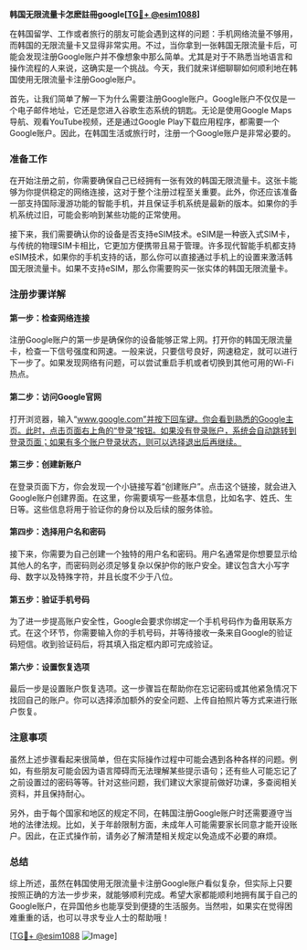 **韩国无限流量卡怎麽註冊google[[TG💪+ @esim1088](https://t.me/s/esim1088)]**

在韩国留学、工作或者旅行的朋友可能会遇到这样的问题：手机网络流量不够用，而韩国的无限流量卡又显得非常实用。不过，当你拿到一张韩国无限流量卡后，可能会发现注册Google账户并不像想象中那么简单。尤其是对于不熟悉当地语言和操作流程的人来说，这确实是一个挑战。今天，我们就来详细聊聊如何顺利地在韩国使用无限流量卡注册Google账户。

首先，让我们简单了解一下为什么需要注册Google账户。Google账户不仅仅是一个电子邮件地址，它还是您进入谷歌生态系统的钥匙。无论是使用Google Maps导航、观看YouTube视频，还是通过Google Play下载应用程序，都需要一个Google账户。因此，在韩国生活或旅行时，注册一个Google账户是非常必要的。

### 准备工作

在开始注册之前，你需要确保自己已经拥有一张有效的韩国无限流量卡。这张卡能够为你提供稳定的网络连接，这对于整个注册过程至关重要。此外，你还应该准备一部支持国际漫游功能的智能手机，并且保证手机系统是最新的版本。如果你的手机系统过旧，可能会影响到某些功能的正常使用。

接下来，我们需要确认你的设备是否支持eSIM技术。eSIM是一种嵌入式SIM卡，与传统的物理SIM卡相比，它更加方便携带且易于管理。许多现代智能手机都支持eSIM技术，如果你的手机支持的话，那么你可以直接通过手机上的设置来激活韩国无限流量卡。如果不支持eSIM，那么你需要购买一张实体的韩国无限流量卡。

### 注册步骤详解

#### 第一步：检查网络连接

注册Google账户的第一步是确保你的设备能够正常上网。打开你的韩国无限流量卡，检查一下信号强度和网速。一般来说，只要信号良好，网速稳定，就可以进行下一步了。如果发现网络有问题，可以尝试重启手机或者切换到其他可用的Wi-Fi热点。

#### 第二步：访问Google官网

打开浏览器，输入“www.google.com”并按下回车键。你会看到熟悉的Google主页。此时，点击页面右上角的“登录”按钮。如果没有登录账户，系统会自动跳转到登录页面；如果有多个账户登录状态，则可以选择退出后再继续。

#### 第三步：创建新账户

在登录页面下方，你会发现一个小链接写着“创建账户”。点击这个链接，就会进入Google账户创建界面。在这里，你需要填写一些基本信息，比如名字、姓氏、生日等。这些信息将用于验证你的身份以及后续的服务体验。

#### 第四步：选择用户名和密码

接下来，你需要为自己创建一个独特的用户名和密码。用户名通常是你想要显示给其他人的名字，而密码则必须足够复杂以保护你的账户安全。建议包含大小写字母、数字以及特殊字符，并且长度不少于八位。

#### 第五步：验证手机号码

为了进一步提高账户安全性，Google会要求你绑定一个手机号码作为备用联系方式。在这个环节，你需要输入你的手机号码，并等待接收一条来自Google的验证码短信。收到验证码后，将其填入指定框内即可完成验证。

#### 第六步：设置恢复选项

最后一步是设置账户恢复选项。这一步骤旨在帮助你在忘记密码或其他紧急情况下找回自己的账户。你可以选择添加额外的安全问题、上传自拍照片等方式来进行账户恢复。

### 注意事项

虽然上述步骤看起来很简单，但在实际操作过程中可能会遇到各种各样的问题。例如，有些朋友可能会因为语言障碍而无法理解某些提示语句；还有些人可能忘记了之前设置过的密码等等。针对这些问题，我们建议大家提前做好功课，多查阅相关资料，并且保持耐心。

另外，由于每个国家和地区的规定不同，在韩国注册Google账户时还需要遵守当地的法律法规。比如，关于年龄限制方面，未成年人可能需要家长同意才能开设账户。因此，在正式操作前，请务必了解清楚相关规定以免造成不必要的麻烦。

### 总结

综上所述，虽然在韩国使用无限流量卡注册Google账户看似复杂，但实际上只要按照正确的方法一步步来，就能够顺利完成。希望大家都能顺利地拥有属于自己的Google账户，在异国他乡也能享受到便捷的生活服务。当然啦，如果实在觉得困难重重的话，也可以寻求专业人士的帮助哦！

[[TG💪+ @esim1088](https://t.me/s/esim1088) ![Image](https://i.postimg.cc/4NQfJmqS/Snipaste-2025-05-13-00-14-12.png)]